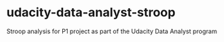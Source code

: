 # udacity-data-analyst-stroop
Stroop analysis for P1 project as part of the Udacity Data Analyst program
